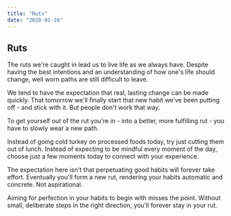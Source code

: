 ```yaml
---
title: "Ruts"
date: "2020-01-16"
---
```


## Ruts

The ruts we're caught in lead us to live life as
we always have. Despite having the best intentions and
an understanding of how one's life should change,
well worn paths are still difficult to leave.

We tend to have the expectation that real,
lasting change can be made quickly. That tomorrow we'll
finally start that new habit we've been putting off - and
stick with it. But people don't work that way.

To get yourself out of the rut you're in -
into a better, more fulfilling rut - you have to
slowly wear a new path. 

Instead of going cold turkey on processed foods today,
try just cutting them out of lunch. Instead of expecting to be
mindful every moment of the day, choose just a few moments
today to connect with your experience.

The expectation here isn't that perpetuating good habits will
forever take effort. Eventually you'll form a new rut,
rendering your habits automatic and concrete. Not aspirational.

Aiming for perfection in your habits to begin with misses
the point. Without small, deliberate steps in the 
right direction, you'll forever stay in your rut.
